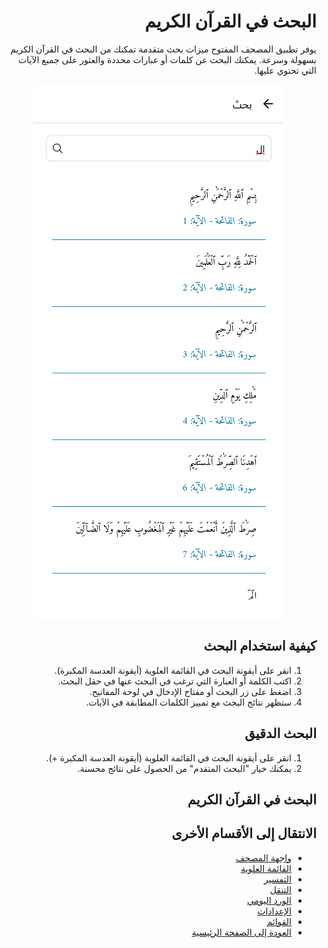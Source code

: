 <style>
  body { direction: rtl; text-align: right; }
  img {
    display: block;
    margin: 0 auto;
    max-width: 100%;
    height: auto;
  }
</style>

# البحث في القرآن الكريم

يوفر تطبيق المصحف المفتوح ميزات بحث متقدمة تمكنك من البحث في القرآن الكريم بسهولة وسرعة. يمكنك البحث عن كلمات أو عبارات محددة والعثور على جميع الآيات التي تحتوي عليها.

![واجهة البحث](../screenshots/search-screen.png)

## كيفية استخدام البحث

1. انقر على أيقونة البحث في القائمة العلوية (أيقونة العدسة المكبرة).
2. اكتب الكلمة أو العبارة التي ترغب في البحث عنها في حقل البحث.
3. اضغط على زر البحث أو مفتاح الإدخال في لوحة المفاتيح.
4. ستظهر نتائج البحث مع تمييز الكلمات المطابقة في الآيات.

## البحث الدقيق

1. انقر على أيقونة البحث في القائمة العلوية (أيقونة العدسة المكبرة +).
2. يمكنك خيار "البحث المتقدم" من الحصول على نتائج محسنة.

## البحث في القرآن الكريم

## الانتقال إلى الأقسام الأخرى

- [واجهة المصحف](./mushaf_interface.md)
- [القائمة العلوية](./top_menu.md)
- [التفسير](./tafseer.md)
- [التنقل](./navigation.md)
- [الورد اليومي](./tracker.md)
- [الإعدادات](./settings.md)
- [القوائم](./lists.md)
- [العودة إلى الصفحة الرئيسية](./README.md)
